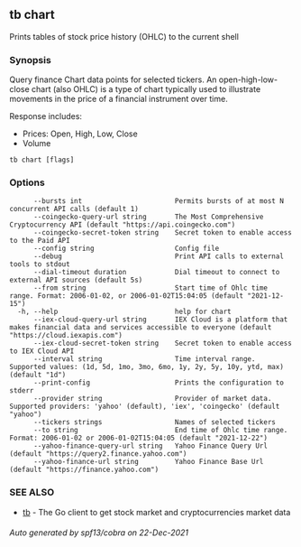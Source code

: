 ## tb chart

Prints tables of stock price history (OHLC) to the current shell

### Synopsis

Query finance Chart data points for selected tickers.
An open-high-low-close chart (also OHLC) is a type of chart typically
used to illustrate movements in the price of a financial instrument over time.

Response includes:
* Prices: Open, High, Low, Close
* Volume


```
tb chart [flags]
```

### Options

```
      --bursts int                       Permits bursts of at most N concurrent API calls (default 1)
      --coingecko-query-url string       The Most Comprehensive Cryptocurrency API (default "https://api.coingecko.com")
      --coingecko-secret-token string    Secret token to enable access to the Paid API
      --config string                    Config file
      --debug                            Print API calls to external tools to stdout
      --dial-timeout duration            Dial timeout to connect to external API sources (default 5s)
      --from string                      Start time of Ohlc time range. Format: 2006-01-02, or 2006-01-02T15:04:05 (default "2021-12-15")
  -h, --help                             help for chart
      --iex-cloud-query-url string       IEX Cloud is a platform that makes financial data and services accessible to everyone (default "https://cloud.iexapis.com")
      --iex-cloud-secret-token string    Secret token to enable access to IEX Cloud API
      --interval string                  Time interval range. Supported values: (1d, 5d, 1mo, 3mo, 6mo, 1y, 2y, 5y, 10y, ytd, max) (default "1d")
      --print-config                     Prints the configuration to stderr
      --provider string                  Provider of market data. Supported providers: 'yahoo' (default), 'iex', 'coingecko' (default "yahoo")
      --tickers strings                  Names of selected tickers
      --to string                        End time of Ohlc time range. Format: 2006-01-02 or 2006-01-02T15:04:05 (default "2021-12-22")
      --yahoo-finance-query-url string   Yahoo Finance Query Url (default "https://query2.finance.yahoo.com")
      --yahoo-finance-url string         Yahoo Finance Base Url (default "https://finance.yahoo.com")
```

### SEE ALSO

* [tb](tb.md)	 - The Go client to get stock market and cryptocurrencies market data

###### Auto generated by spf13/cobra on 22-Dec-2021

